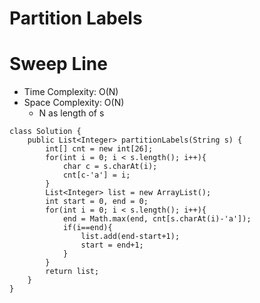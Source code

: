 # Partition Labels

# Sweep Line

- Time Complexity: O(N)
- Space Complexity: O(N)
  - N as length of s

```
class Solution {
    public List<Integer> partitionLabels(String s) {
        int[] cnt = new int[26];
        for(int i = 0; i < s.length(); i++){
            char c = s.charAt(i);
            cnt[c-'a'] = i;
        }
        List<Integer> list = new ArrayList();
        int start = 0, end = 0;
        for(int i = 0; i < s.length(); i++){
            end = Math.max(end, cnt[s.charAt(i)-'a']);
            if(i==end){
                list.add(end-start+1);
                start = end+1;
            }
        }
        return list;
    }
}
```
